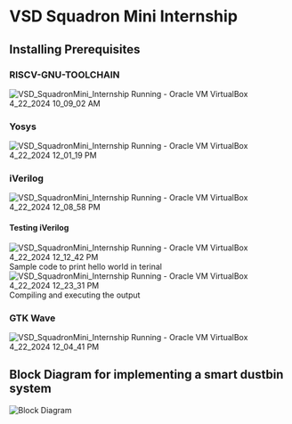 # VSD Squadron Mini Internship
## Installing Prerequisites
### RISCV-GNU-TOOLCHAIN
![VSD_SquadronMini_Internship  Running  - Oracle VM VirtualBox 4_22_2024 10_09_02 AM](https://github.com/ppattanaik/VSD_SquadronMini_Internship/assets/63561037/f1b7cc50-7980-4da8-877d-9b595c172bde)
### Yosys
![VSD_SquadronMini_Internship  Running  - Oracle VM VirtualBox 4_22_2024 12_01_19 PM](https://github.com/ppattanaik/VSD_SquadronMini_Internship/assets/63561037/01cc7872-d5ea-409b-956b-8109761a9fda)
### iVerilog
![VSD_SquadronMini_Internship  Running  - Oracle VM VirtualBox 4_22_2024 12_08_58 PM](https://github.com/ppattanaik/VSD_SquadronMini_Internship/assets/63561037/d9520642-5014-4550-a590-abf8286a977a)
#### Testing iVerilog
![VSD_SquadronMini_Internship  Running  - Oracle VM VirtualBox 4_22_2024 12_12_42 PM](https://github.com/ppattanaik/VSD_SquadronMini_Internship/assets/63561037/91d77f88-d5c2-417a-8ab0-4ac215de66a4)
Sample code to print hello world in terinal
![VSD_SquadronMini_Internship  Running  - Oracle VM VirtualBox 4_22_2024 12_23_31 PM](https://github.com/ppattanaik/VSD_SquadronMini_Internship/assets/63561037/5d40f298-95aa-4940-8f91-2fb7b26c8b25)
Compiling and executing the output
### GTK Wave
![VSD_SquadronMini_Internship  Running  - Oracle VM VirtualBox 4_22_2024 12_04_41 PM](https://github.com/ppattanaik/VSD_SquadronMini_Internship/assets/63561037/8f6f8ebe-0ff3-406f-ac9e-2ca8d52b4b56)
## Block Diagram for implementing a smart dustbin system
![Block Diagram](https://github.com/ppattanaik/VSD_SquadronMini_Internship/assets/63561037/04815668-a7df-418e-b3d0-0608155c5cbc)
